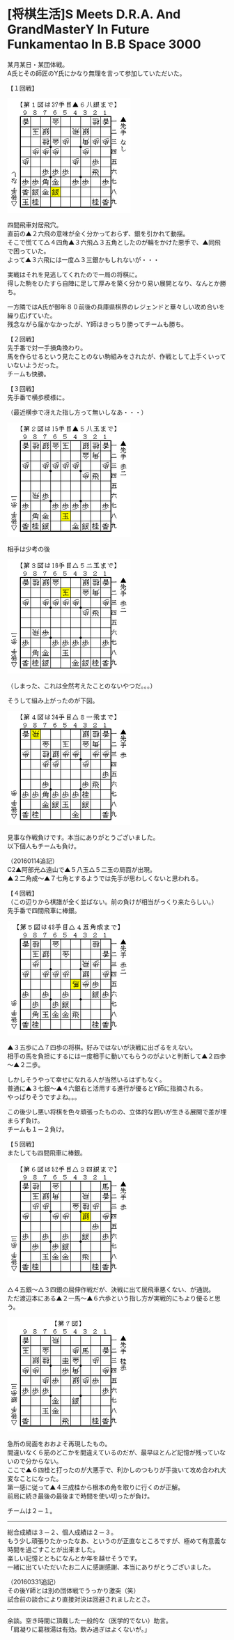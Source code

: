 # [将棋生活]S Meets D.R.A. And GrandMasterY In Future Funkamentao In B.B Space 3000  

某月某日・某団体戦。  
A氏とその師匠のY氏にかなり無理を言って参加していただいた。  

【１回戦】  

![](images/20151219000313.png)  

四間飛車対居飛穴。  
直前の▲２六飛の意味が全く分かっておらず、銀を引かれて動揺。  
そこで慌てて△４四角▲３六飛△３五角としたのが輪をかけた悪手で、▲同飛で困っていた。  
よって▲３六飛には一度△３三銀かもしれないが・・・  

実戦はそれを見逃してくれたので一局の将棋に。  
得した駒をひたすら自陣に足して厚みを築く分かり易い展開となり、なんとか勝ち。  

一方隣ではA氏が御年８０前後の兵庫県棋界のレジェンドと華々しい攻め合いを繰り広げていた。  
残念ながら届かなかったが、Y師はきっちり勝ってチームも勝ち。  

【２回戦】  
先手番で対一手損角換わり。  
馬を作らせるという見たことのない駒組みをされたが、作戦として上手くいっていないようだった。  
チームも快勝。  

【３回戦】  
先手番で横歩模様に。  

（最近横歩で冴えた指し方って無いしなあ・・・）  

![](images/20151219000314.png)  

相手は少考の後  

![](images/20151219000315.png)  

（しまった、これは全然考えたことのないやつだ。。。）  

そうして組み上がったのが下図。  

![](images/20151219000316.png)  

見事な作戦負けです。本当にありがとうございました。  
以下個人もチームも負け。  

（20160114追記）  
C2▲阿部光△遠山で▲５八玉△５二玉の局面が出現。  
▲２二角成～▲７七角とするようでは先手が思わしくないと思われる。  

【４回戦】  
（この辺りから棋譜が全く並ばない。前の負けが相当がっくり来たらしい。）  
先手番で四間飛車に棒銀。  

![](images/20151219000317.png)  

▲３五歩に△７四歩の将棋。好みではないが決戦に出ざるをえない。  
相手の馬を負担にするには一度相手に動いてもらうのがよいと判断して▲２四歩～▲２二歩。  

しかしそうやって幸せになれる人が当然いるはずもなく。  
普通に▲３七銀～▲４六銀右と活用する進行が優るとY師に指摘される。  
やっぱりそうですよね。。。  

この後少し悪い将棋を色々頑張ったものの、立体的な囲いが生きる展開で差が埋まらず負け。  
チームも１－２負け。  

【５回戦】  
またしても四間飛車に棒銀。  

![](images/20151219000318.png)  

△４五銀～△３四銀の屈伸作戦だが、決戦に出て居飛車悪くない、が通説。  
ただ渡辺本にある▲２一馬～▲６六歩という指し方が実戦的にもより優ると思う。  

![](images/20151219000319.png)  

急所の局面をおおよそ再現したもの。  
間違いなく６筋のどこかを間違えているのだが、最早ほとんど記憶が残っていないので分からない。  
ここで▲６四桂と打ったのが大悪手で、利かしのつもりが手抜いて攻め合われ大変なことになった。  
第一感に従って▲４三成桂から根本の角を取りに行くのが正解。  
前局に続き最後の最後まで時間を使い切ったが負け。  

チームは２－１。  

----------  

総合成績は３－２、個人成績は２－３。  
もう少し頑張りたかったなあ、というのが正直なところですが、極めて有意義な時間を過ごすことが出来ました。  
楽しい記憶とともになんとか年を越せそうです。  
一緒に出ていただいたお二人に感謝感謝、本当にありがとうございました。  

（20160331追記）  
その後Y師とは別の団体戦でうっかり激突（笑）  
試合前の談合により直接対決は回避されましたとさ。  

----------  

余談。空き時間に頂戴した一般的な（医学的でない）助言。  
「肩凝りに葛根湯は有効。飲み過ぎはよくないが。」  
